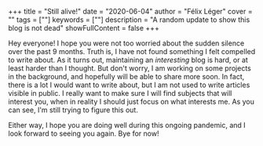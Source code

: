 +++
title = "Still alive!"
date = "2020-06-04"
author = "Félix Léger"
cover = ""
tags = [""]
keywords = [""]
description = "A random update to show this blog is not dead"
showFullContent = false
+++

Hey everyone! I hope you were not too worried about the sudden silence
over the past 9 months. Truth is, I have not found something I felt
compelled to write about. As it turns out, maintaining an *interesting*
blog is hard, or at least harder than I thought. But don't worry, I am
working on some projects in the background, and hopefully will be able
to share more soon. In fact, there is a lot I would want to write
about, but I am not used to write articles visible in public. I really
want to make sure I will find subjects that will interest you, when in
reality I should just focus on what interests me. As you can see, I'm
still trying to figure this out.

Either way, I hope you are doing well during this ongoing pandemic, and
I look forward to seeing you again. Bye for now!
